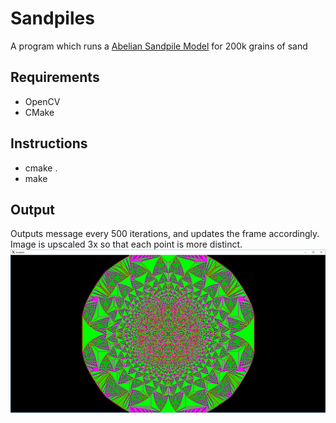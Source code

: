 # Sandpiles
A program which runs a [Abelian Sandpile Model](https://en.wikipedia.org/wiki/Abelian_sandpile_model) for 200k grains of sand

## Requirements
* OpenCV
* CMake

## Instructions
* cmake .
* make

## Output
Outputs message every 500 iterations, and updates the frame accordingly.
Image is upscaled 3x so that each point is more distinct.
![alt text](https://github.com/spm5065/Sandpiles/blob/master/Sandpiles.PNG)
